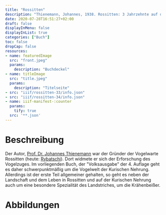```yaml
---
title: "Rossitten"
description: "Thienemann, Johannes, 1938. Rossitten: 3 Jahrzehnte auf der Kurischen Nehrung. Volksausgabe - Neudamm: Neumann"
date: 2020-07-28T16:51:27+02:00
draft: false
displayInMenu: false
displayInList: true
categories: ["Buch"]
toc: false
dropCap: false
resources:
- name: featuredImage
  src: "front.jpeg"
  params:
    description: "Buchdeckel"
- name: titleImage
  src: "title.jpeg"
  params:
    description: "Titelseite"
- src: "iiif/rossitten-33/info.json"
- src: "iiif/rossitten-34/info.json"
- name: iiif-manifest-:counter
  params:
    tify: true
  src: '**.json'
---
```

# Beschreibung

Der Autor, [Prof. Dr. Johannes Thienemann](https://de.wikipedia.org/wiki/Johannes_Thienemann) war der Gründer der Vogelwarte Rossitten (heute: [Rybatschi](https://de.wikipedia.org/wiki/Rybatschi)). Dort widmete er sich der Erforschung des Vogelzuges. Im vorliegenden Buch, der "Volksausgabe" der 4. Auflage geht es daher schwerpunktmäßig um die Vogelwelt der Kurischen Nehrung. Allerdings ist der erste Teil allgemeiner gehalten, so geht es neben der Landschaft und dem Leben in Rossitten und auf der Kurischen Nehrung auch um eine besondere Spezialität des Landstriches, um die Krähenbeißer.

# Abbildungen
